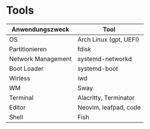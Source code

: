 # Tools
| Anwendungszweck    | Tool                   |
|--------------------|------------------------|
| OS                 | Arch Linux (gpt, UEFI) |
| Partitionieren     | fdisk                  |
| Network Management | systemd-networkd       |
| Boot Loader        | systemd-boot           |
| Wirless            | iwd                    |
| WM                 | Sway                   |
| Terminal           | Alacritty, Terminator  |
| Editor             | Neovim, leafpad, code  |
| Shell              | Fish                   |
